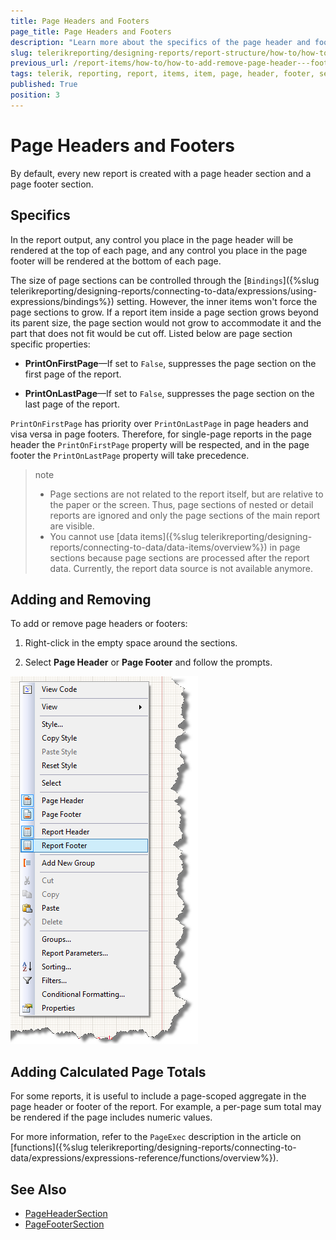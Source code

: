 ```yaml
---
title: Page Headers and Footers
page_title: Page Headers and Footers
description: "Learn more about the specifics of the page header and footer sections and add or remove them when working with Telerik Reporting."
slug: telerikreporting/designing-reports/report-structure/how-to/how-to-add-remove-page-header---footer-sections
previous_url: /report-items/how-to/how-to-add-remove-page-header---footer-sections, /designing-reports-creating-page-headers-and-footers
tags: telerik, reporting, report, items, item, page, header, footer, section
published: True
position: 3
---
```


# Page Headers and Footers 

By default, every new report is created with a page header section and a page footer section.

## Specifics 

In the report output, any control you place in the page header will be rendered at the top of each page, and any control you place in the page footer will be rendered at the bottom of each page.

The size of page sections can be controlled through the [`Bindings`]({%slug telerikreporting/designing-reports/connecting-to-data/expressions/using-expressions/bindings%}) setting. However, the inner items won't force the page sections to grow. If a report item inside a page section grows beyond its parent size, the page section would not grow to accommodate it and the part that does not fit would be cut off. Listed below are page section specific properties: 

* __PrintOnFirstPage__&mdash;If set to `False`, suppresses the page section on the first page of the report.

* __PrintOnLastPage__&mdash;If set to `False`, suppresses the page section on the last page of the report.

`PrintOnFirstPage` has priority over `PrintOnLastPage` in page headers and visa versa in page footers. Therefore, for single-page reports in the page header the `PrintOnFirstPage` property will be respected, and in the page footer the `PrintOnLastPage` property will take precedence. 

>note 
>* Page sections are not related to the report itself, but are relative to the paper or the screen. Thus, page sections of nested or detail reports are ignored and only the page sections of the main report are visible. 
>* You cannot use [data items]({%slug telerikreporting/designing-reports/connecting-to-data/data-items/overview%}) in page sections because page sections are processed after the report data. Currently, the report data source is not available anymore. 

## Adding and Removing 

To add or remove page headers or footers: 

1. Right-click in the empty space around the sections.

1. Select __Page Header__ or __Page Footer__ and follow the prompts.  

  ![](images/ReportDesign001.png)

## Adding Calculated Page Totals 

For some reports, it is useful to include a page-scoped aggregate in the page header or footer of the report. For example, a per-page sum total may be rendered if the page includes numeric values. 

For more information, refer to the `PageExec` description in the article on [functions]({%slug telerikreporting/designing-reports/connecting-to-data/expressions/expressions-reference/functions/overview%}). 
   
## See Also

* [PageHeaderSection](/reporting/api/Telerik.Reporting.PageHeaderSection)
* [PageFooterSection](/reporting/api/Telerik.Reporting.PageFooterSection)
